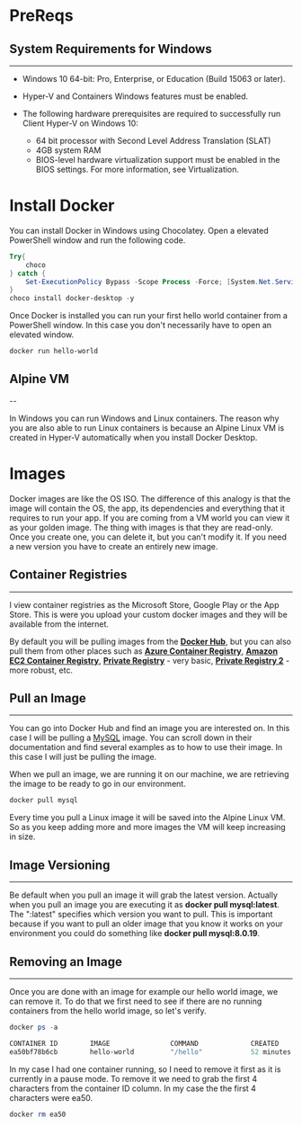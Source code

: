 # PreReqs

## System Requirements for Windows
---

* Windows 10 64-bit: Pro, Enterprise, or Education (Build 15063 or later).
* Hyper-V and Containers Windows features must be enabled.
* The following hardware prerequisites are required to successfully run Client Hyper-V on Windows 10:

  * 64 bit processor with Second Level Address Translation (SLAT)
  * 4GB system RAM
  * BIOS-level hardware virtualization support must be enabled in the BIOS settings. For more information, see Virtualization.


# Install Docker

You can install Docker in Windows using Chocolatey. Open a elevated PowerShell window and run the following code.

```Powershell
Try{
    choco
} catch {
    Set-ExecutionPolicy Bypass -Scope Process -Force; [System.Net.ServicePointManager]::SecurityProtocol = [System.Net.ServicePointManager]::SecurityProtocol -bor 3072; iex ((New-Object System.Net.WebClient).DownloadString('https://chocolatey.org/install.ps1'))
}
choco install docker-desktop -y
```

Once Docker is installed you can run your first hello world container from a PowerShell window. In this case you don't necessarily have to open an elevated window.

```PowerShell
docker run hello-world
```

## Alpine VM
--

In Windows you can run Windows and Linux containers. The reason why you are also able to run Linux containers is because an Alpine Linux VM is created in Hyper-V automatically when you install Docker Desktop.

# Images

Docker images are like the OS ISO. The difference of this analogy is that the image will contain the OS, the app, its dependencies and everything that it requires to run your app. If you are coming from a VM world you can view it as your golden image. The thing with images is that they are read-only. Once you create one, you can delete it, but you can't modify it. If you need a new version you have to create an entirely new image.

## Container Registries
---

I view container registries as the Microsoft Store, Google Play or the App Store. This is were you upload your custom docker images and they will be available from the internet.

By default you will be pulling images from the __[Docker Hub](https://hub.docker.com)__, but you can also pull them from other places such as __[Azure Container Registry](https://azure.microsoft.com/en-us/services/container-registry)__, __[Amazon EC2 Container Registry](https://aws.amazon.com/ecr)__, __[Private Registry](https://docs.docker.com/registry)__ - very basic, __[Private Registry 2](https://jfrog.com/)__ - more robust, etc.

## Pull an Image
---

You can go into Docker Hub and find an image you are interested on. In this case I will be pulling a [MySQL](https://hub.docker.com/_/mysql) image. You can scroll down in their documentation and find several examples as to how to use their image. In this case I will just be pulling the image.

When we pull an image, we are running it on our machine, we are retrieving the image to be ready to go in our environment.

```PowerShell
docker pull mysql
```

Every time you pull a Linux image it will be saved into the Alpine Linux VM. So as you keep adding more and more images the VM will keep increasing in size.

## Image Versioning
---

Be default when you pull an image it will grab the latest version. Actually when you pull an image you are executing it as __docker pull mysql:latest__. The ":latest" specifies which version you want to pull. This is important because if you want to pull an older image that you know it works on your environment you could do something like __docker pull mysql:8.0.19__.

## Removing an Image
---

Once you are done with an image for example our hello world image, we can remove it. To do that we first need to see if there are no running containers from the hello world image, so let's verify.

```PowerShell
docker ps -a

CONTAINER ID        IMAGE               COMMAND             CREATED             STATUS                         PORTS               NAMES
ea50bf78b6cb        hello-world         "/hello"            52 minutes ago      Exited (0) 52 minutes ago                          nifty_feynman
```

In my case I had one container running, so I need to remove it first as it is currently in a pause mode. To remove it we need to grab the first 4 characters from the container ID column. In my case the the first 4 characters were ea50.

```PowerShell
docker rm ea50
```

